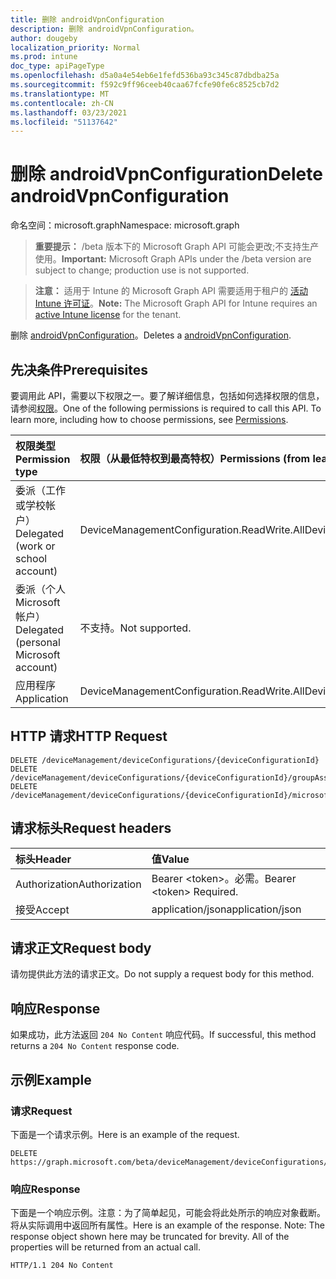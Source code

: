 ```yaml
---
title: 删除 androidVpnConfiguration
description: 删除 androidVpnConfiguration。
author: dougeby
localization_priority: Normal
ms.prod: intune
doc_type: apiPageType
ms.openlocfilehash: d5a0a4e54eb6e1fefd536ba93c345c87dbdba25a
ms.sourcegitcommit: f592c9ff96ceeb40caa67fcfe90fe6c8525cb7d2
ms.translationtype: MT
ms.contentlocale: zh-CN
ms.lasthandoff: 03/23/2021
ms.locfileid: "51137642"
---
```

# <a name="delete-androidvpnconfiguration"></a><span data-ttu-id="1f7cd-103">删除 androidVpnConfiguration</span><span class="sxs-lookup"><span data-stu-id="1f7cd-103">Delete androidVpnConfiguration</span></span>

<span data-ttu-id="1f7cd-104">命名空间：microsoft.graph</span><span class="sxs-lookup"><span data-stu-id="1f7cd-104">Namespace: microsoft.graph</span></span>

> <span data-ttu-id="1f7cd-105">**重要提示：** /beta 版本下的 Microsoft Graph API 可能会更改;不支持生产使用。</span><span class="sxs-lookup"><span data-stu-id="1f7cd-105">**Important:** Microsoft Graph APIs under the /beta version are subject to change; production use is not supported.</span></span>

> <span data-ttu-id="1f7cd-106">**注意：** 适用于 Intune 的 Microsoft Graph API 需要适用于租户的 [活动 Intune 许可证](https://go.microsoft.com/fwlink/?linkid=839381)。</span><span class="sxs-lookup"><span data-stu-id="1f7cd-106">**Note:** The Microsoft Graph API for Intune requires an [active Intune license](https://go.microsoft.com/fwlink/?linkid=839381) for the tenant.</span></span>

<span data-ttu-id="1f7cd-107">删除 [androidVpnConfiguration](../resources/intune-deviceconfig-androidvpnconfiguration.md)。</span><span class="sxs-lookup"><span data-stu-id="1f7cd-107">Deletes a [androidVpnConfiguration](../resources/intune-deviceconfig-androidvpnconfiguration.md).</span></span>

## <a name="prerequisites"></a><span data-ttu-id="1f7cd-108">先决条件</span><span class="sxs-lookup"><span data-stu-id="1f7cd-108">Prerequisites</span></span>
<span data-ttu-id="1f7cd-p101">要调用此 API，需要以下权限之一。要了解详细信息，包括如何选择权限的信息，请参阅[权限](/graph/permissions-reference)。</span><span class="sxs-lookup"><span data-stu-id="1f7cd-p101">One of the following permissions is required to call this API. To learn more, including how to choose permissions, see [Permissions](/graph/permissions-reference).</span></span>

|<span data-ttu-id="1f7cd-111">权限类型</span><span class="sxs-lookup"><span data-stu-id="1f7cd-111">Permission type</span></span>|<span data-ttu-id="1f7cd-112">权限（从最低特权到最高特权）</span><span class="sxs-lookup"><span data-stu-id="1f7cd-112">Permissions (from least to most privileged)</span></span>|
|:---|:---|
|<span data-ttu-id="1f7cd-113">委派（工作或学校帐户）</span><span class="sxs-lookup"><span data-stu-id="1f7cd-113">Delegated (work or school account)</span></span>|<span data-ttu-id="1f7cd-114">DeviceManagementConfiguration.ReadWrite.All</span><span class="sxs-lookup"><span data-stu-id="1f7cd-114">DeviceManagementConfiguration.ReadWrite.All</span></span>|
|<span data-ttu-id="1f7cd-115">委派（个人 Microsoft 帐户）</span><span class="sxs-lookup"><span data-stu-id="1f7cd-115">Delegated (personal Microsoft account)</span></span>|<span data-ttu-id="1f7cd-116">不支持。</span><span class="sxs-lookup"><span data-stu-id="1f7cd-116">Not supported.</span></span>|
|<span data-ttu-id="1f7cd-117">应用程序</span><span class="sxs-lookup"><span data-stu-id="1f7cd-117">Application</span></span>|<span data-ttu-id="1f7cd-118">DeviceManagementConfiguration.ReadWrite.All</span><span class="sxs-lookup"><span data-stu-id="1f7cd-118">DeviceManagementConfiguration.ReadWrite.All</span></span>|

## <a name="http-request"></a><span data-ttu-id="1f7cd-119">HTTP 请求</span><span class="sxs-lookup"><span data-stu-id="1f7cd-119">HTTP Request</span></span>
<!-- {
  "blockType": "ignored"
}
-->
``` http
DELETE /deviceManagement/deviceConfigurations/{deviceConfigurationId}
DELETE /deviceManagement/deviceConfigurations/{deviceConfigurationId}/groupAssignments/{deviceConfigurationGroupAssignmentId}/deviceConfiguration
DELETE /deviceManagement/deviceConfigurations/{deviceConfigurationId}/microsoft.graph.windowsDomainJoinConfiguration/networkAccessConfigurations/{deviceConfigurationId}
```

## <a name="request-headers"></a><span data-ttu-id="1f7cd-120">请求标头</span><span class="sxs-lookup"><span data-stu-id="1f7cd-120">Request headers</span></span>
|<span data-ttu-id="1f7cd-121">标头</span><span class="sxs-lookup"><span data-stu-id="1f7cd-121">Header</span></span>|<span data-ttu-id="1f7cd-122">值</span><span class="sxs-lookup"><span data-stu-id="1f7cd-122">Value</span></span>|
|:---|:---|
|<span data-ttu-id="1f7cd-123">Authorization</span><span class="sxs-lookup"><span data-stu-id="1f7cd-123">Authorization</span></span>|<span data-ttu-id="1f7cd-124">Bearer &lt;token&gt;。必需。</span><span class="sxs-lookup"><span data-stu-id="1f7cd-124">Bearer &lt;token&gt; Required.</span></span>|
|<span data-ttu-id="1f7cd-125">接受</span><span class="sxs-lookup"><span data-stu-id="1f7cd-125">Accept</span></span>|<span data-ttu-id="1f7cd-126">application/json</span><span class="sxs-lookup"><span data-stu-id="1f7cd-126">application/json</span></span>|

## <a name="request-body"></a><span data-ttu-id="1f7cd-127">请求正文</span><span class="sxs-lookup"><span data-stu-id="1f7cd-127">Request body</span></span>
<span data-ttu-id="1f7cd-128">请勿提供此方法的请求正文。</span><span class="sxs-lookup"><span data-stu-id="1f7cd-128">Do not supply a request body for this method.</span></span>

## <a name="response"></a><span data-ttu-id="1f7cd-129">响应</span><span class="sxs-lookup"><span data-stu-id="1f7cd-129">Response</span></span>
<span data-ttu-id="1f7cd-130">如果成功，此方法返回 `204 No Content` 响应代码。</span><span class="sxs-lookup"><span data-stu-id="1f7cd-130">If successful, this method returns a `204 No Content` response code.</span></span>

## <a name="example"></a><span data-ttu-id="1f7cd-131">示例</span><span class="sxs-lookup"><span data-stu-id="1f7cd-131">Example</span></span>

### <a name="request"></a><span data-ttu-id="1f7cd-132">请求</span><span class="sxs-lookup"><span data-stu-id="1f7cd-132">Request</span></span>
<span data-ttu-id="1f7cd-133">下面是一个请求示例。</span><span class="sxs-lookup"><span data-stu-id="1f7cd-133">Here is an example of the request.</span></span>
``` http
DELETE https://graph.microsoft.com/beta/deviceManagement/deviceConfigurations/{deviceConfigurationId}
```

### <a name="response"></a><span data-ttu-id="1f7cd-134">响应</span><span class="sxs-lookup"><span data-stu-id="1f7cd-134">Response</span></span>
<span data-ttu-id="1f7cd-p102">下面是一个响应示例。注意：为了简单起见，可能会将此处所示的响应对象截断。将从实际调用中返回所有属性。</span><span class="sxs-lookup"><span data-stu-id="1f7cd-p102">Here is an example of the response. Note: The response object shown here may be truncated for brevity. All of the properties will be returned from an actual call.</span></span>
``` http
HTTP/1.1 204 No Content
```




